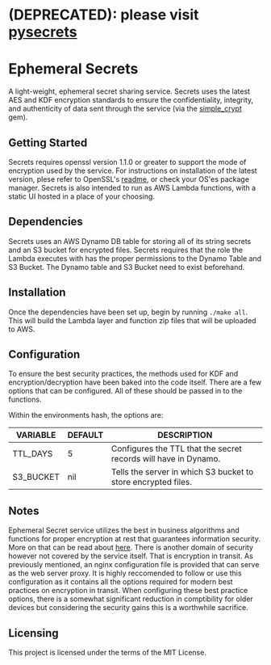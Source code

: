 (DEPRECATED): please visit [pysecrets](https://github.com/nckslvrmn/pysecrets)
=======

Ephemeral Secrets
=======

A light-weight, ephemeral secret sharing service. Secrets uses the latest AES and KDF encryption standards to ensure the confidentiality, integrity, and authenticity of data sent through the service (via the [simple_crypt](https://github.com/nckslvrmn/simple_crypt) gem).

## Getting Started

Secrets requires openssl version 1.1.0 or greater to support the mode of encryption used by the service. For instructions on installation of the latest version, plese refer to OpenSSL's [readme](https://github.com/openssl/openssl/blob/master/INSTALL), or check your OS'es package manager.
Secrets is also intended to run as AWS Lambda functions, with a static UI hosted in a place of your choosing.

## Dependencies

Secrets uses an AWS Dynamo DB table for storing all of its string secrets and an S3 bucket for encrypted files. Secrets requires that the role the Lambda executes with has the proper permissions to the Dynamo Table and S3 Bucket.
The Dynamo table and S3 Bucket need to exist beforehand.

## Installation

Once the dependencies have been set up, begin by running `./make all`.
This will build the Lambda layer and function zip files that will be uploaded to AWS.

## Configuration

To ensure the best security practices, the methods used for KDF and encryption/decryption have been baked into the code itself.
There are a few options that can be configured. All of these should be passed in to the functions.

Within the environments hash, the options are:

VARIABLE     | DEFAULT | DESCRIPTION
-------------|---------|---------------------------------------------------------
TTL_DAYS     | 5       | Configures the TTL that the secret records will have in Dynamo.
S3_BUCKET    | nil     | Tells the server in which S3 bucket to store encrypted files.

## Notes

Ephemeral Secret service utilizes the best in business algorithms and functions for proper encryption at rest that guarantees information security. More on that can be read about [here](https://github.com/nckslvrmn/simple_crypt#security-features). There is another domain of security however not covered by the service itself. That is encryption in transit. As previously mentioned, an nginx configuration file is provided that can serve as the web server proxy. It is highly reccomended to follow or use this configuration as it contains all the options required for modern best practices on encryption in transit. When configuring these best practice options, there is a somewhat significant reduction in comptibility for older devices but considering the security gains this is a worthwhile sacrifice.

## Licensing

This project is licensed under the terms of the MIT License.
